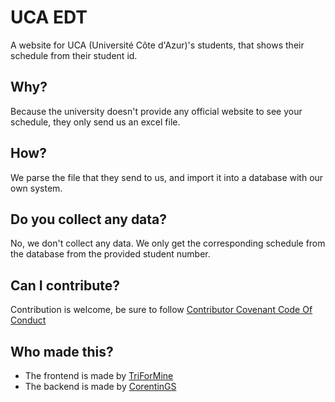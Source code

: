 # UCA EDT

A website for UCA (Université Côte d'Azur)'s students, that shows their schedule from their student id.

## Why?
Because the university doesn't provide any official website to see your schedule, they only send us an excel file.

## How?
We parse the file that they send to us, and import it into a database with our own system.

## Do you collect any data?
No, we don't collect any data. We only get the corresponding schedule from the database from the provided student number.

## Can I contribute?
Contribution is welcome, be sure to follow [Contributor Covenant Code Of Conduct](CODE_OF_CONDUCT.md)

## Who made this?
- The frontend is made by [TriForMine](https://www.github.com/TriForMine)
- The backend is made by [CorentinGS](https://github.com/CorentinGS/)
